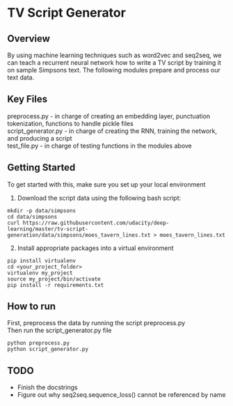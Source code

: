# TV Script Generator

## Overview
By using machine learning techniques such as word2vec and seq2seq, we can teach a recurrent neural network how to write a TV script by training it on sample Simpsons text. The following modules prepare and process our text data.

## Key Files
preprocess.py - in charge of creating an embedding layer, punctuation tokenization, functions to handle pickle files <br />
script_generator.py - in charge of creating the RNN, training the network, and producing a script <br />
test_file.py - in charge of testing functions in the modules above

## Getting Started

To get started with this, make sure you set up your local environment
1. Download the script data using the following bash script:
```
mkdir -p data/simpsons
cd data/simpsons
curl https://raw.githubusercontent.com/udacity/deep-learning/master/tv-script-generation/data/simpsons/moes_tavern_lines.txt > moes_tavern_lines.txt
```
2. Install appropriate packages into a virtual environment
```
pip install virtualenv
cd <your_project_folder>
virtualenv my_project
source my_project/bin/activate
pip install -r requirements.txt
```

## How to run
First, preprocess the data by running the script preprocess.py <br />
Then run the script_generator.py file
```
python preprocess.py
python script_generator.py
```

## TODO
- Finish the docstrings <br />
- Figure out why seq2seq.sequence_loss() cannot be referenced by name
